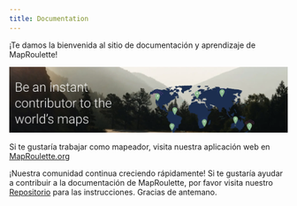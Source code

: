 ```yaml
---
title: Documentation
---
```


¡Te damos la bienvenida al sitio de documentación y aprendizaje de MapRoulette!

![](/media/welcome-index.png)

Si te gustaría trabajar como mapeador, visita nuestra aplicación web en [MapRoulette.org](https://maproulette.org/)

¡Nuestra comunidad continua creciendo rápidamente!  Si te gustaría ayudar a contribuir a la documentación de MapRoulette, por favor visita nuestro [Repositorio](https://github.com/maproulette/docs) para las instrucciones.  Gracias de antemano.

